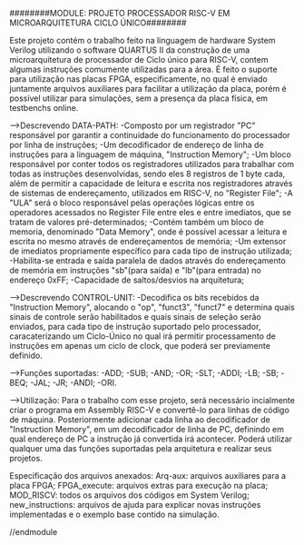 ########MODULE: PROJETO PROCESSADOR RISC-V EM MICROARQUITETURA CICLO ÚNICO########

Este projeto contém o trabalho feito na linguagem de hardware System Verilog utilizando o software QUARTUS II da construção de uma microarquitetura de processador de Ciclo único para RISC-V, contem algumas instruções comumente utilizadas para a área. É feito o suporte para utilização nas placas FPGA, especificamente, no qual é enviado juntamente arquivos auxiliares para facilitar a utilização da placa, porém é possível utilizar para simulações, sem a presença da placa física, em testbenchs online. 

-->Descrevendo DATA-PATH:
	-Composto por um registrador "PC" responsável por garantir a continuidade do funcionamento do processador por linha de instruções; 
	-Um decodificador de endereço de linha de instruções para a linguagem de máquina, "Instruction Memory";
	-Um bloco responsável por conter todos os registradores utilizados para trabalhar com todas as instruções desenvolvidas, sendo eles 8 registros de 1 byte cada, além de permitir a capacidade de leitura e escrita nos registradores através de sistemas de endereçamento, utilizados em RISC-V, no "Register File";
	-A "ULA" será o bloco responsável pelas operações lógicas entre os operadores acessados no Register File entre eles e entre imediatos, que se tratam de valores pré-determinados;
	-Contém também um bloco de memoria, denominado "Data Memory", onde é possível acessar a leitura e escrita no mesmo através de endereçamentos de memória;
	-Um extensor de imediatos propriamente específico para cada tipo de instrução utilizada;
	-Habilita-se entrada e saída paralela de dados através do endereçamento de memória em instruções "sb"(para saída) e "lb"(para entrada) no endereço 0xFF;
	-Capacidade de saltos/desvios na arquitetura;

-->Descrevendo CONTROL-UNIT:
	-Decodifica os bits recebidos da "Instruction Memory", alocando o "op", "funct3", "funct7" e determina quais sinais de controle serão habilitados e quais sinais de seleção serão enviados, para cada tipo de instrução suportado pelo processador, caracaterizando um Ciclo-Único no qual irá permitir processamento de instruções em apenas um ciclo de clock, que poderá ser previamente definido.

-->Funções suportadas:
	-ADD;
	-SUB;
	-AND;
	-OR;
	-SLT;
	-ADDI;
	-LB;
	-SB;
	-BEQ;
	-JAL;
	-JR;
	-ANDI;
	-ORI.

-->Utilização:
	Para o trabalho com esse projeto, será necessário incialmente criar o programa em Assembly RISC-V e convertê-lo para linhas de código de máquina. Posteriormente adicionar cada linha ao decodificador de "Instruction Memory", em um decodificador de linha de PC, definindo em qual endereço de PC a instrução já convertida irá acontecer. Poderá utilizar qualquer uma das funções suportadas pela arquitetura e realizar seus projetos.

Especificação dos arquivos anexados: Arq-aux: arquivos auxiliares para a placa FPGA; FPGA_execute: arquivos extras para execução na placa; MOD_RISCV: todos os arquivos dos códigos em System Verilog; new_instructions: arquivos de ajuda para explicar novas instruções implementadas e o exemplo base contido na simulação.

//endmodule
	

